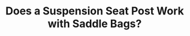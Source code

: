 ---
layout: community
category: community
title: "Does a Suspension Seat Post Work with Saddle Bags?"
description: "Hello bikepackers! Need advise, have you tried and does suspension seat post work with saddle bags (like Ortlieb)? Types of seat post in photos. Thanks."
isTopLevel: false
isSingleLevel: false
isArticle: false
datePublished: 2022-06-17 13:04:00 +0300
dateModified: 2022-06-17 13:04:00 +0300
published: false
---